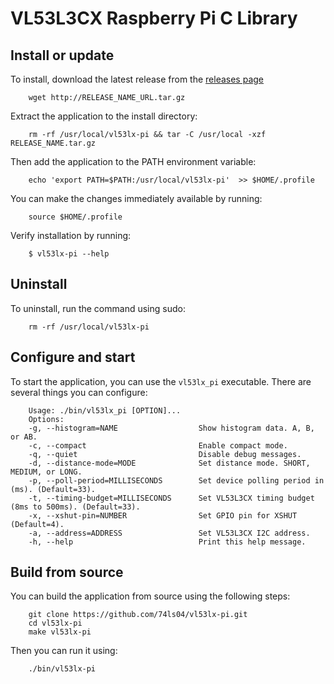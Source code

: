 # VL53L3CX Raspberry Pi C Library


## Install or update
To install, download the latest release from the [releases page](https://github.com/74ls04/vl53lx-pi/releases) 
        
        wget http://RELEASE_NAME_URL.tar.gz
Extract the application to the install directory:

        rm -rf /usr/local/vl53lx-pi && tar -C /usr/local -xzf RELEASE_NAME.tar.gz

Then add the application to the PATH environment variable:

        echo 'export PATH=$PATH:/usr/local/vl53lx-pi'  >> $HOME/.profile

You can make the changes immediately available by running:

        source $HOME/.profile

Verify installation by running:

        $ vl53lx-pi --help
        
## Uninstall
To uninstall, run the command using sudo:
        
        rm -rf /usr/local/vl53lx-pi

## Configure and start
To start the application, you can use the `vl53lx_pi` executable. There are several things you can configure:

        Usage: ./bin/vl53lx_pi [OPTION]...
        Options:
        -g, --histogram=NAME                  Show histogram data. A, B, or AB.
        -c, --compact                         Enable compact mode.
        -q, --quiet                           Disable debug messages.
        -d, --distance-mode=MODE              Set distance mode. SHORT, MEDIUM, or LONG.
        -p, --poll-period=MILLISECONDS        Set device polling period in (ms). (Default=33).
        -t, --timing-budget=MILLISECONDS      Set VL53L3CX timing budget (8ms to 500ms). (Default=33).
        -x, --xshut-pin=NUMBER                Set GPIO pin for XSHUT (Default=4).
        -a, --address=ADDRESS                 Set VL53L3CX I2C address.
        -h, --help                            Print this help message.

## Build from source
You can build the application from source using the following steps:

        git clone https://github.com/74ls04/vl53lx-pi.git
        cd vl53lx-pi
        make vl53lx-pi
Then you can run it using:

        ./bin/vl53lx-pi